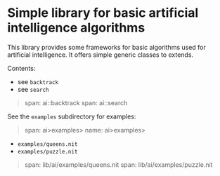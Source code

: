 # Simple library for basic artificial intelligence algorithms

This library provides some frameworks for basic algorithms used for artificial intelligence.
It offers simple generic classes to extends.

Contents:

* see `backtrack`
* see `search`

> span: ai::backtrack
> span: ai::search

See the `examples` subdirectory for examples:

> span: ai>examples>
> name: ai>examples>

* `examples/queens.nit`
* `examples/puzzle.nit`

> span: lib/ai/examples/queens.nit
> span: lib/ai/examples/puzzle.nit
